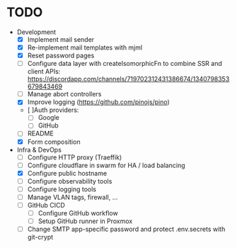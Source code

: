 # TODO

- Development
  - [x] Implement mail sender
  - [x] Re-implement mail templates with mjml
  - [x] Reset password pages
  - [ ] Configure data layer with createIsomorphicFn to combine SSR and client APIs: https://discordapp.com/channels/719702312431386674/1340798353679843469
  - [ ] Manage abort controllers
  - [x] Improve logging (https://github.com/pinojs/pino)
  - [ ]Auth providers:
    - [ ] Google
    - [ ] GitHub
  - [ ] README
  - [x] Form composition
- Infra & DevOps
  - [ ] Configure HTTP proxy (Traeffik)
  - [ ] Configure cloudflare in swarm for HA / load balancing
  - [x] Configure public hostname
  - [ ] Configure observability tools
  - [ ] Configure logging tools
  - [ ] Manage VLAN tags, firewall, ...
  - [ ] GitHub CICD
    - [ ] Configure GitHub workflow
    - [ ] Setup GitHub runner in Proxmox
  - [ ] Change SMTP app-specific password and protect .env.secrets with git-crypt
